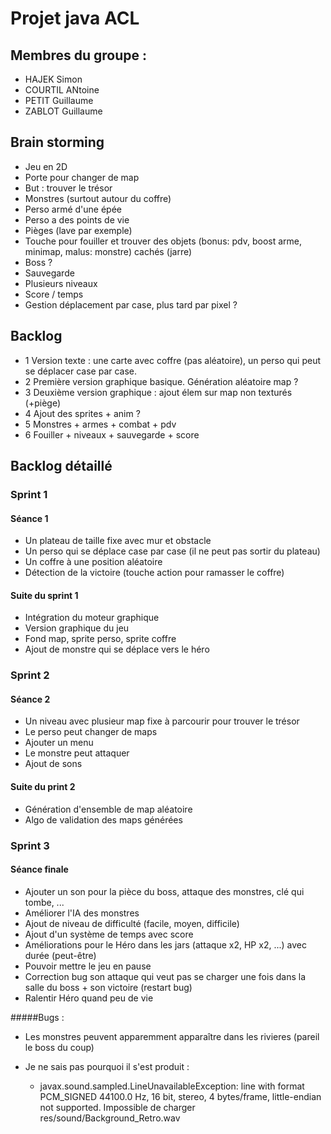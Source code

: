 # Projet java ACL

## Membres du groupe :
* HAJEK Simon
* COURTIL ANtoine
* PETIT Guillaume
* ZABLOT Guillaume

## Brain storming
* Jeu en 2D
* Porte pour changer de map
* But : trouver le trésor
* Monstres (surtout autour du coffre)
* Perso armé d'une épée
* Perso a des points de vie
* Pièges (lave par exemple)
* Touche pour fouiller et trouver des objets (bonus: pdv, boost arme, minimap, malus: monstre) cachés (jarre)
* Boss ?
* Sauvegarde
* Plusieurs niveaux
* Score / temps
* Gestion déplacement par case, plus tard par pixel ?

## Backlog
* 1 Version texte : une carte avec coffre (pas aléatoire), un perso qui peut se déplacer case par case.
* 2 Première version graphique basique. Génération aléatoire map ?
* 3 Deuxième version graphique : ajout élem sur map non texturés (+piège)
* 4 Ajout des sprites + anim ?
* 5 Monstres + armes + combat + pdv
* 6 Fouiller + niveaux + sauvegarde + score
 

## Backlog détaillé

### Sprint 1

#### Séance 1

* Un plateau de taille fixe avec mur et obstacle
* Un perso qui se déplace case par case (il ne peut pas sortir du plateau)
* Un coffre à une position aléatoire
* Détection de la victoire (touche action pour ramasser le coffre)

#### Suite du sprint 1

* Intégration du moteur graphique
* Version graphique du jeu
* Fond map, sprite perso, sprite coffre
* Ajout de monstre qui se déplace vers le héro

### Sprint 2

#### Séance 2

* Un niveau avec plusieur map fixe à parcourir pour trouver le trésor
* Le perso peut changer de maps
* Ajouter un menu
* Le monstre peut attaquer
* Ajout de sons

#### Suite du print 2

* Génération d'ensemble de map aléatoire
* Algo de validation des maps générées


### Sprint 3

#### Séance finale

* Ajouter un son pour la pièce du boss, attaque des monstres, clé qui tombe, ...
* Améliorer l'IA des monstres 
* Ajout de niveau de difficulté (facile, moyen, difficile)
* Ajout d'un système de temps avec score
* Améliorations pour le Héro dans les jars (attaque x2, HP x2, ...)
  avec durée (peut-être)
* Pouvoir mettre le jeu en pause 
* Correction bug son attaque qui veut pas se charger une fois dans la salle
  du boss + son victoire (restart bug)
* Ralentir Héro quand peu de vie

#####Bugs :
* Les monstres peuvent apparemment apparaître dans les rivieres (pareil le boss du coup)

* Je ne sais pas pourquoi il s'est produit :
  * javax.sound.sampled.LineUnavailableException: line with format PCM_SIGNED 44100.0 Hz, 16 bit, stereo, 4 bytes/frame, little-endian not supported.
Impossible de charger res/sound/Background_Retro.wav

